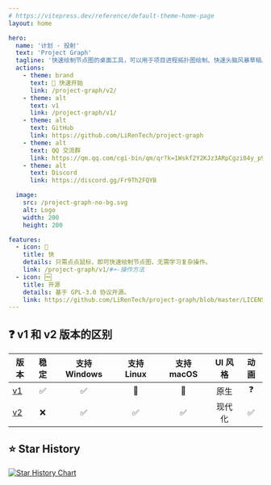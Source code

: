 ```yaml
---
# https://vitepress.dev/reference/default-theme-home-page
layout: home

hero:
  name: '计划 - 投射'
  text: 'Project Graph'
  tagline: '快速绘制节点图的桌面工具，可以用于项目进程拓扑图绘制、快速头脑风暴草稿。'
  actions:
    - theme: brand
      text: 🚀 快速开始
      link: /project-graph/v2/
    - theme: alt
      text: v1
      link: /project-graph/v1/
    - theme: alt
      text: GitHub
      link: https://github.com/LiRenTech/project-graph
    - theme: alt
      text: QQ 交流群
      link: https://qm.qq.com/cgi-bin/qm/qr?k=1Wskf2Y2KJz3ARpCgzi04y_p95a78Wku&jump_from=webapi&authKey=EkjB+oWihwZIfyqVsIv2dGrNv7bhSGSIULM3+ZLU2R5AVxOUKaIRwi6TKOHlT04/
    - theme: alt
      text: Discord
      link: https://discord.gg/Fr9Th2FQYB

  image:
    src: /project-graph-no-bg.svg
    alt: Logo
    width: 200
    height: 200

features:
  - icon: 🚀
    title: 快
    details: 只需点点鼠标，即可快速绘制节点图，无需学习复杂操作。
    link: /project-graph/v1/#⌨️-操作方法
  - icon: 🆓
    title: 开源
    details: 基于 GPL-3.0 协议开源。
    link: https://github.com/LiRenTech/project-graph/blob/master/LICENSE
---
```


## ❓ v1 和 v2 版本的区别

| 版本      | 稳定 | 支持 Windows | 支持 Linux | 支持 macOS | UI 风格 | 动画 |
| --------- | :--: | :----------: | :--------: | :--------: | :-----: | :--: |
| [v1](v1/) |  ✅  |      ✅      |     🔧     |     🔧     |  原生   |  ❓  |
| [v2](v2/) |  ❌  |      ✅      |     ✅     |     ✅     | 现代化  |  ✅  |

## ⭐ Star History

<a href="https://star-history.com/#LiRenTech/project-graph&Date">
 <picture>
   <source media="(prefers-color-scheme: dark)" srcset="https://api.star-history.com/svg?repos=LiRenTech/project-graph&type=Date&theme=dark" />
   <source media="(prefers-color-scheme: light)" srcset="https://api.star-history.com/svg?repos=LiRenTech/project-graph&type=Date" />
   <img alt="Star History Chart" src="https://api.star-history.com/svg?repos=LiRenTech/project-graph&type=Date" />
 </picture>
</a>
